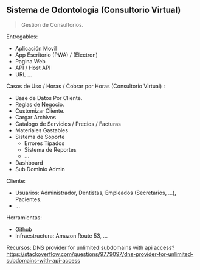 Sistema de Odontologia (Consultorio Virtual)
----------------------

> Gestion de Consultorios.

Entregables:
- Aplicación Movil
- App Escritorio (PWA) / (Electron)
- Pagina Web
- API / Host API
- URL ...

Casos de Uso / Horas / Cobrar por Horas  (Consultorio Virtual) :
- Base de Datos Por Cliente.
- Reglas de Negocio.
- Customizar Cliente.
- Cargar Archivos
- Catalogo de Servicios / Precios / Facturas
- Materiales Gastables
- Sistema de Soporte
	- Errores Tipados
	- Sistema de Reportes
	- ...
- Dashboard
- Sub Dominio Admin

Cliente:
- Usuarios: Administrador, Dentistas, Empleados (Secretarios, ...), Pacientes.
- ...

Herramientas:
- Github
- Infraestructura: Amazon Route 53, ...

Recursos:
DNS provider for unlimited subdomains with api access?
https://stackoverflow.com/questions/9779097/dns-provider-for-unlimited-subdomains-with-api-access

